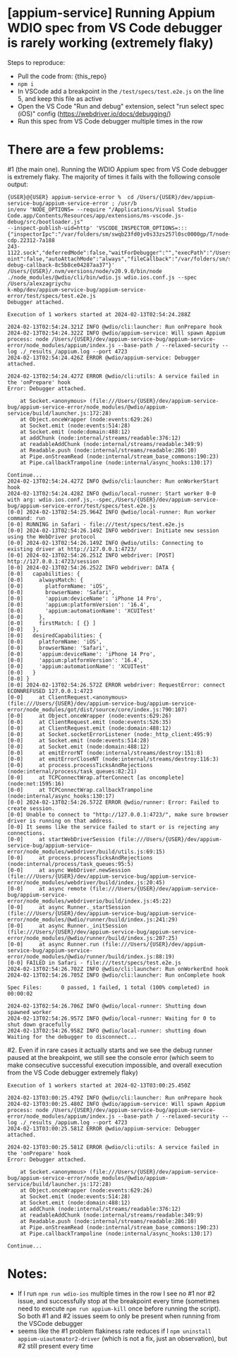 # [appium-service] Running Appium WDIO spec from VS Code debugger is rarely working (extremely flaky)

Steps to reproduce:
- Pull the code from: {this_repo}
- `npm i`
- In VSCode add a breakpoint in the `/test/specs/test.e2e.js` on the line 5, and keep this file as active
- Open the VS Code "Run and debug" extension, select "run select spec (iOS)" config (https://webdriver.io/docs/debugging/)
- Run this spec from VS Code debugger multiple times in the row

# There are a few problems:
#1 (the main one). Running the WDIO Appium spec from VS Code debugger is extremely flaky. The majority of times it fails with the following console output:
```
{USER}@{USER} appium-service-error %  cd /Users/{USER}/dev/appium-service-bug/appium-service-error ; /usr/b
in/env 'NODE_OPTIONS= --require "/Applications/Visual Studio Code.app/Contents/Resources/app/extensions/ms-vscode.js-debug/src/bootloader.js"
--inspect-publish-uid=http' 'VSCODE_INSPECTOR_OPTIONS=:::{"inspectorIpc":"/var/folders/sm/swqb23fd0jv0s33zs257l0sc0000gp/T/node-cdp.22312-7a188
243-1122.sock","deferredMode":false,"waitForDebugger":"","execPath":"/Users/{USER}/.nvm/versions/node/v20.9.0/bin/node","onlyEntryp
oint":false,"autoAttachMode":"always","fileCallback":"/var/folders/sm/swqb23fd0jv0s33zs257l0sc0000gp/T/node-debug-callback-8c5b8ce04287aa37"}'
/Users/{USER}/.nvm/versions/node/v20.9.0/bin/node ./node_modules/@wdio/cli/bin/wdio.js wdio.ios.conf.js --spec /Users/alexzagriychu
k-mbp/dev/appium-service-bug/appium-service-error/test/specs/test.e2e.js
Debugger attached.

Execution of 1 workers started at 2024-02-13T02:54:24.288Z

2024-02-13T02:54:24.321Z INFO @wdio/cli:launcher: Run onPrepare hook
2024-02-13T02:54:24.322Z INFO @wdio/appium-service: Will spawn Appium process: node /Users/{USER}/dev/appium-service-bug/appium-service-error/node_modules/appium/index.js --base-path / --relaxed-security --log ./_results_/appium.log --port 4723
2024-02-13T02:54:24.426Z ERROR @wdio/appium-service: Debugger attached.

2024-02-13T02:54:24.427Z ERROR @wdio/cli:utils: A service failed in the 'onPrepare' hook
Error: Debugger attached.

    at Socket.<anonymous> (file:///Users/{USER}/dev/appium-service-bug/appium-service-error/node_modules/@wdio/appium-service/build/launcher.js:172:28)
    at Object.onceWrapper (node:events:629:26)
    at Socket.emit (node:events:514:28)
    at Socket.emit (node:domain:488:12)
    at addChunk (node:internal/streams/readable:376:12)
    at readableAddChunk (node:internal/streams/readable:349:9)
    at Readable.push (node:internal/streams/readable:286:10)
    at Pipe.onStreamRead (node:internal/stream_base_commons:190:23)
    at Pipe.callbackTrampoline (node:internal/async_hooks:130:17)

Continue...
2024-02-13T02:54:24.427Z INFO @wdio/cli:launcher: Run onWorkerStart hook
2024-02-13T02:54:24.428Z INFO @wdio/local-runner: Start worker 0-0 with arg: wdio.ios.conf.js,--spec,/Users/{USER}/dev/appium-service-bug/appium-service-error/test/specs/test.e2e.js
[0-0] 2024-02-13T02:54:25.964Z INFO @wdio/local-runner: Run worker command: run
[0-0] RUNNING in Safari - file:///test/specs/test.e2e.js
[0-0] 2024-02-13T02:54:26.149Z INFO webdriver: Initiate new session using the WebDriver protocol
[0-0] 2024-02-13T02:54:26.149Z INFO @wdio/utils: Connecting to existing driver at http://127.0.0.1:4723/
[0-0] 2024-02-13T02:54:26.251Z INFO webdriver: [POST] http://127.0.0.1:4723/session
[0-0] 2024-02-13T02:54:26.252Z INFO webdriver: DATA {
[0-0]   capabilities: {
[0-0]     alwaysMatch: {
[0-0]       platformName: 'iOS',
[0-0]       browserName: 'Safari',
[0-0]       'appium:deviceName': 'iPhone 14 Pro',
[0-0]       'appium:platformVersion': '16.4',
[0-0]       'appium:automationName': 'XCUITest'
[0-0]     },
[0-0]     firstMatch: [ {} ]
[0-0]   },
[0-0]   desiredCapabilities: {
[0-0]     platformName: 'iOS',
[0-0]     browserName: 'Safari',
[0-0]     'appium:deviceName': 'iPhone 14 Pro',
[0-0]     'appium:platformVersion': '16.4',
[0-0]     'appium:automationName': 'XCUITest'
[0-0]   }
[0-0] }
[0-0] 2024-02-13T02:54:26.572Z ERROR webdriver: RequestError: connect ECONNREFUSED 127.0.0.1:4723
[0-0]     at ClientRequest.<anonymous> (file:///Users/{USER}/dev/appium-service-bug/appium-service-error/node_modules/got/dist/source/core/index.js:790:107)
[0-0]     at Object.onceWrapper (node:events:629:26)
[0-0]     at ClientRequest.emit (node:events:526:35)
[0-0]     at ClientRequest.emit (node:domain:488:12)
[0-0]     at Socket.socketErrorListener (node:_http_client:495:9)
[0-0]     at Socket.emit (node:events:514:28)
[0-0]     at Socket.emit (node:domain:488:12)
[0-0]     at emitErrorNT (node:internal/streams/destroy:151:8)
[0-0]     at emitErrorCloseNT (node:internal/streams/destroy:116:3)
[0-0]     at process.processTicksAndRejections (node:internal/process/task_queues:82:21)
[0-0]     at TCPConnectWrap.afterConnect [as oncomplete] (node:net:1595:16)
[0-0]     at TCPConnectWrap.callbackTrampoline (node:internal/async_hooks:130:17)
[0-0] 2024-02-13T02:54:26.572Z ERROR @wdio/runner: Error: Failed to create session.
[0-0] Unable to connect to "http://127.0.0.1:4723/", make sure browser driver is running on that address.
[0-0] It seems like the service failed to start or is rejecting any connections.
[0-0]     at startWebDriverSession (file:///Users/{USER}/dev/appium-service-bug/appium-service-error/node_modules/webdriver/build/utils.js:69:15)
[0-0]     at process.processTicksAndRejections (node:internal/process/task_queues:95:5)
[0-0]     at async WebDriver.newSession (file:///Users/{USER}/dev/appium-service-bug/appium-service-error/node_modules/webdriver/build/index.js:20:45)
[0-0]     at async remote (file:///Users/{USER}/dev/appium-service-bug/appium-service-error/node_modules/webdriverio/build/index.js:45:22)
[0-0]     at async Runner._startSession (file:///Users/{USER}/dev/appium-service-bug/appium-service-error/node_modules/@wdio/runner/build/index.js:241:29)
[0-0]     at async Runner._initSession (file:///Users/{USER}/dev/appium-service-bug/appium-service-error/node_modules/@wdio/runner/build/index.js:207:25)
[0-0]     at async Runner.run (file:///Users/{USER}/dev/appium-service-bug/appium-service-error/node_modules/@wdio/runner/build/index.js:88:19)
[0-0] FAILED in Safari - file:///test/specs/test.e2e.js
2024-02-13T02:54:26.702Z INFO @wdio/cli:launcher: Run onWorkerEnd hook
2024-02-13T02:54:26.705Z INFO @wdio/cli:launcher: Run onComplete hook

Spec Files:      0 passed, 1 failed, 1 total (100% completed) in 00:00:02

2024-02-13T02:54:26.706Z INFO @wdio/local-runner: Shutting down spawned worker
2024-02-13T02:54:26.957Z INFO @wdio/local-runner: Waiting for 0 to shut down gracefully
2024-02-13T02:54:26.958Z INFO @wdio/local-runner: shutting down
Waiting for the debugger to disconnect...
```


#2. Even if in rare cases it actually starts and we see the debug runner paused at the breakpoint, we still see the console error (which seem to make consecutive successful execution impossible, and overall execution from the VS Code debugger extremely flaky)
```
Execution of 1 workers started at 2024-02-13T03:00:25.450Z

2024-02-13T03:00:25.479Z INFO @wdio/cli:launcher: Run onPrepare hook
2024-02-13T03:00:25.480Z INFO @wdio/appium-service: Will spawn Appium process: node /Users/{USER}/dev/appium-service-bug/appium-service-error/node_modules/appium/index.js --base-path / --relaxed-security --log ./_results_/appium.log --port 4723
2024-02-13T03:00:25.581Z ERROR @wdio/appium-service: Debugger attached.

2024-02-13T03:00:25.581Z ERROR @wdio/cli:utils: A service failed in the 'onPrepare' hook
Error: Debugger attached.

    at Socket.<anonymous> (file:///Users/{USER}/dev/appium-service-bug/appium-service-error/node_modules/@wdio/appium-service/build/launcher.js:172:28)
    at Object.onceWrapper (node:events:629:26)
    at Socket.emit (node:events:514:28)
    at Socket.emit (node:domain:488:12)
    at addChunk (node:internal/streams/readable:376:12)
    at readableAddChunk (node:internal/streams/readable:349:9)
    at Readable.push (node:internal/streams/readable:286:10)
    at Pipe.onStreamRead (node:internal/stream_base_commons:190:23)
    at Pipe.callbackTrampoline (node:internal/async_hooks:130:17)

Continue...
```


# Notes:
- If I run `npm run wdio-ios` multiple times in the row I see no #1 nor #2 issue, and successfully stop at the breakpoint every time (sometimes need to execute `npm run appium-kill` once before running the script). So both #1 and #2 issues seem to only be present when running from the VSCode debugger
- seems like the #1 problem flakiness rate reduces if I `npm uninstall appium-uiautomator2-driver` (which is not a fix, just an observation), but #2 still present every time
